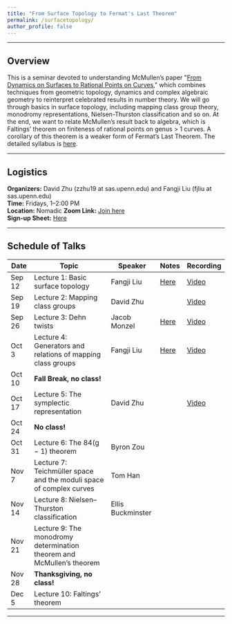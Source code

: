 ```yaml
---
title: "From Surface Topology to Fermat's Last Theorem"
permalink: /surfacetopology/
author_profile: false
---
```


---

## Overview

This is a seminar devoted to understanding McMullen’s paper "[From Dynamics on Surfaces to Rational Points on Curves](/assets/pdf/fermat.pdf)," which combines techniques from geometric topology, dynamics and complex algebraic geometry to reinterpret celebrated results in number theory. We will go through basics in surface topology, including mapping class group theory, monodromy representations, Nielsen-Thurston classification and so on. At the end, we want to relate McMullen’s result back to algebra, which is Faltings’ theorem on finiteness of rational points on genus > 1 curves. A corollary of this theorem is a weaker form of Fermat’s Last Theorem. The detailed syllabus is [here](/assets/pdf/surfacesyllabus.pdf).    

---







## Logistics

**Organizers:** David Zhu (zzhu19 at sas.upenn.edu) and Fangji Liu (fjliu at sas.upenn.edu)  
**Time:** Fridays, 1–2:00 PM  
**Location:**  Nomadic 
**Zoom Link:**  [Join here](https://upenn.zoom.us/j/6497776520)  
**Sign-up Sheet:** [Here](https://docs.google.com/spreadsheets/d/1ZUYrov0kOSz0A-sLQ45FFZDZwaqFp89eaaIoWPZfps4/edit?usp=sharing)    

---

## Schedule of Talks

| Date   | Topic                                                   | Speaker       | Notes | Recording |
|--------|---------------------------------------------------------|---------------|-------|-----------|
| Sep 12 | Lecture 1: Basic surface topology                       | Fangji Liu    |    [Here](/assets/surfacetopology/1surface.pdf)   |     [Video](https://youtu.be/NAQRa--xXXQ?si=M0cL71LSRRVgEF7x)      |
| Sep 19 | Lecture 2: Mapping class groups                         | David Zhu     |       |     [Video](https://youtu.be/HmjxVVI9T7Y)      |
| Sep 26 | Lecture 3: Dehn twists                                  | Jacob Monzel  |    [Here](/assets/surfacetopology/3surface.pdf)   |      [Video](https://youtu.be/qBmBi5SHS9o?si=W68obr4wiKqH1cOD)     |
| Oct 3  | Lecture 4: Generators and relations of mapping class groups |     Fangji Liu          |   [Here](/assets/surfacetopology/4surface.pdf)    |     [Video](https://youtu.be/ZU00orJPDCU?si=TAgQUNWVsl8aK_a_)      |
| Oct 10 | **Fall Break, no class!**                                   |               |       |           |
| Oct 17 | Lecture 5: The symplectic representation                |    David Zhu           |       |     [Video](https://youtu.be/TAEpoutuglk)     |
| Oct 24 | **No class!**                                   |               |       |           |
| Oct 31 | Lecture 6: The 84(g − 1) theorem                        |      Byron Zou         |       |           |
| Nov 7 | Lecture 7: Teichmüller space and the moduli space of complex curves |  Tom Han        |       |           |
| Nov 14  | Lecture 8: Nielsen–Thurston classification              |      Ellis Buckminster         |       |           |
| Nov 21 | Lecture 9: The monodromy determination theorem and McMullen’s theorem |        |       |           |
| Nov 28 | **Thanksgiving, no class!**                                 |               |       |           |
| Dec 5 | Lecture 10: Faltings’ theorem                           |               |       |           |



---